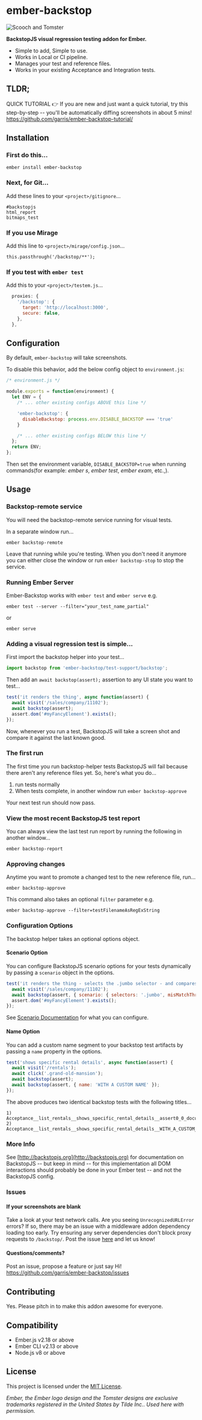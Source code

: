 # ember-backstop

![Scooch and Tomster](https://github.com/garris/BackstopJS/blob/master/assets/scoochAndTomster.png?raw=true)

**BackstopJS visual regression testing addon for Ember.**

- Simple to add, Simple to use.
- Works in Local or CI pipeline.
- Manages your test and reference files.
- Works in your existing Acceptance and Integration tests.

## TLDR;

QUICK TUTORIAL 👉 If you are new and just want a quick tutorial, try this step-by-step -- you'll be automatically diffing screenshots in about 5 mins!
https://github.com/garris/ember-backstop-tutorial/

## Installation

### First do this...

```
ember install ember-backstop
```

### Next, for Git...

Add these lines to your `<project>/gitignore`...

```
#backstopjs
html_report
bitmaps_test
```

### If you use Mirage

Add this line to `<project>/mirage/config.json`...

```
this.passthrough('/backstop/**');
```

### If you test with `ember test`

Add this to your `<project>/testem.js`...

```js
  proxies: {
    '/backstop': {
      target: 'http://localhost:3000',
      secure: false,
    },
  },
```

## Configuration

By default, `ember-backstop` will take screenshots.

To disable this behavior, add the below config object to `environment.js`:

```js
/* environment.js */

module.exports = function(environment) {
  let ENV = {
    /* ... other existing configs ABOVE this line */

    'ember-backstop': {
      disableBackstop: process.env.DISABLE_BACKSTOP === 'true'
    }

    /* ... other existing configs BELOW this line */
  };
  return ENV;
};
```

Then set the environment variable, `DISABLE_BACKSTOP=true` when running commands(for example: _ember s_, _ember test_, _ember exam_, etc.,).

## Usage

### Backstop-remote service

You will need the backstop-remote service running for visual tests.

In a separate window run...

```
ember backstop-remote
```

Leave that running while you're testing. When you don't need it anymore you can either close the window or run `ember backstop-stop` to stop the service.

### Running Ember Server

Ember-Backstop works with `ember test` and `ember serve` e.g.

```
ember test --server --filter="your_test_name_partial"
```

or

```
ember serve
```

### Adding a visual regression test is simple...

First import the backstop helper into your test...

```js
import backstop from 'ember-backstop/test-support/backstop';
```

Then add an `await backstop(assert);` assertion to any UI state you want to test...

```js
test('it renders the thing', async function(assert) {
  await visit('/sales/company/11102');
  await backstop(assert);
  assert.dom('#myFancyElement').exists();
});
```

Now, whenever you run a test, BackstopJS will take a screen shot and compare it against the last known good.

### The first run

The first time you run backstop-helper tests BackstopJS will fail because there aren't any reference files yet. So, here's what you do...

1. run tests normally
2. When tests complete, in another window run `ember backstop-approve`

Your next test run should now pass.

### View the most recent BackstopJS test report

You can always view the last test run report by running the following in another window...

```
ember backstop-report
```

### Approving changes

Anytime you want to promote a changed test to the new reference file, run...

```
ember backstop-approve
```

This command also takes an optional `filter` parameter e.g.

```
ember backstop-approve --filter=testFilenameAsRegExString
```

### Configuration Options

The backstop helper takes an optional options object.

#### Scenario Option

You can configure BackstopJS scenario options for your tests dynamically by passing a `scenario` object in the options.

```js
test('it renders the thing - selects the .jumbo selector - and compares with a custom mismatch threshold', async function(assert) {
  await visit('/sales/company/11102');
  await backstop(assert, { scenario: { selectors: '.jumbo', misMatchThreshold: 0.05 } });
  assert.dom('#myFancyElement').exists();
});
```

See [Scenario Documentation](https://github.com/garris/BackstopJS#advanced-scenarios) for what you can configure.

#### Name Option

You can add a custom name segment to your backstop test artifacts by passing a `name` property in the options.

```js
test('shows specific rental details', async function(assert) {
  await visit('/rentals');
  await click('.grand-old-mansion');
  await backstop(assert);
  await backstop(assert, { name: 'WITH A CUSTOM NAME' });
});
```

The above produces two identical backstop tests with the following titles...

```
1) Acceptance__list_rentals__shows_specific_rental_details__assert0_0_document_0_webview
2) Acceptance__list_rentals__shows_specific_rental_details__WITH_A_CUSTOM_NAME__assert1_0_document_0_webview
```

### More Info

See [http://backstopjs.org](http://backstopjs.org) for documentation on BackstopJS -- but keep in mind -- for this implementation all DOM interactions should probably be done in your Ember test -- and not the BackstopJS config.

### Issues

#### If your screenshots are blank

Take a look at your test network calls. Are you seeing `UnrecognizedURLError` errors? If so, there may be an issue with a middleware addon dependency loading too early. Try ensuring any server dependencies don't block proxy requests to `/backstop/`. Post the issue [here](https://github.com/garris/ember-backstop/issues) and let us know!

#### Questions/comments?

Post an issue, propose a feature or just say Hi! https://github.com/garris/ember-backstop/issues

## Contributing

Yes. Please pitch in to make this addon awesome for everyone.

## Compatibility

- Ember.js v2.18 or above
- Ember CLI v2.13 or above
- Node.js v8 or above

## License

This project is licensed under the [MIT License](LICENSE.md).

_Ember, the Ember logo design and the Tomster designs are exclusive trademarks registered in the United States by Tilde Inc.. Used here with permission._
